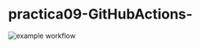 # practica09-GitHubActions-

![example workflow](https://github.com/jearansa/practica09-GitHubActions/actions/workflows/ci-primer-wf.yml/badge.svg)


